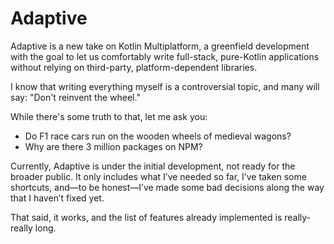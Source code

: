 # Adaptive

Adaptive is a new take on Kotlin Multiplatform, a greenfield development with the goal
to let us comfortably write full-stack, pure-Kotlin applications without relying
on third-party, platform-dependent libraries.

I know that writing everything myself is a controversial topic, and many will
say: "Don't reinvent the wheel."

While there's some truth to that, let me ask you:

* Do F1 race cars run on the wooden wheels of medieval wagons?
* Why are there 3 million packages on NPM?

Currently, Adaptive is under the initial development, not ready for the broader
public. It only includes what I’ve needed so far, I’ve taken some shortcuts,
and—to be honest—I’ve made some bad decisions along the way that I haven’t fixed yet.

That said, it works, and the list of features already implemented is really-really long.